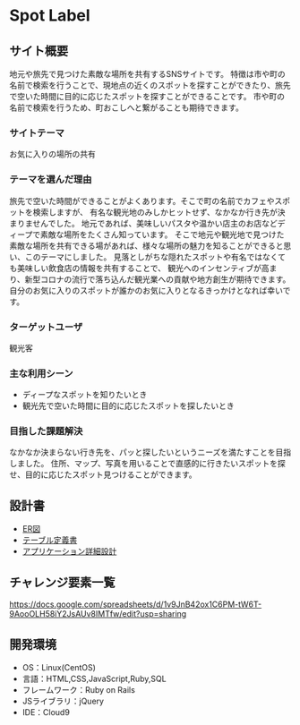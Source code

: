 # Spot Label

## サイト概要
地元や旅先で見つけた素敵な場所を共有するSNSサイトです。
特徴は市や町の名前で検索を行うことで、現地点の近くのスポットを探すことができたり、旅先で空いた時間に目的に応じたスポットを探すことができることです。
市や町の名前で検索を行うため、町おこしへと繋がることも期待できます。

### サイトテーマ
お気に入りの場所の共有

### テーマを選んだ理由
旅先で空いた時間ができることがよくあります。そこで町の名前でカフェやスポットを検索しますが、
有名な観光地のみしかヒットせず、なかなか行き先が決まりませんでした。
地元であれば、美味しいパスタや温かい店主のお店などディープで素敵な場所をたくさん知っています。
そこで地元や観光地で見つけた素敵な場所を共有できる場があれば、様々な場所の魅力を知ることができると思い、このテーマにしました。
見落としがちな隠れたスポットや有名ではなくても美味しい飲食店の情報を共有することで、
観光へのインセンティブが高まり、新型コロナの流行で落ち込んだ観光業への貢献や地方創生が期待できます。
自分のお気に入りのスポットが誰かのお気に入りとなるきっかけとなれば幸いです。

### ターゲットユーザ
観光客

### 主な利用シーン
- ディープなスポットを知りたいとき
- 観光先で空いた時間に目的に応じたスポットを探したいとき

### 目指した課題解決
なかなか決まらない行き先を、パッと探したいというニーズを満たすことを目指しました。
住所、マップ、写真を用いることで直感的に行きたいスポットを探せ、目的に応じたスポット見つけることができます。

## 設計書
- [ER図](https://app.diagrams.net/#G1DynIKoXIbjCrBzokVb9yhgc5hE_BHuyM)
- [テーブル定義書](https://docs.google.com/spreadsheets/d/1z2eK1wvigCvJ5GGnKADeTsp9HvfBLWmIya9OFRbXgOY/edit#gid=1373217982)
- [アプリケーション詳細設計](https://docs.google.com/spreadsheets/d/1g-jUe2A26lRGiCHG6LmJHiyWOqizZtHl5ztdHXFGeek/edit#gid=1053970370)

## チャレンジ要素一覧
https://docs.google.com/spreadsheets/d/1v9JnB42ox1C6PM-tW6T-9AooOLH58iY2JsAUv8IMTfw/edit?usp=sharing

## 開発環境
- OS：Linux(CentOS)
- 言語：HTML,CSS,JavaScript,Ruby,SQL
- フレームワーク：Ruby on Rails
- JSライブラリ：jQuery
- IDE：Cloud9

